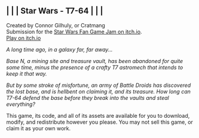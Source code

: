 |                             |
|      Star Wars - T7-64      |
|                             |
-------------------------------
Created by Connor Gilhuly, or Cratmang<br/>
Submission for the <a href="https://itch.io/jam/star-wars-fan-game-jam">Star Wars Fan Game Jam on itch.io</a>. <br/>
<a href="https://cratmang.itch.io/t7-64">Play on itch.io</a><br/>

<i>A long time ago, in a galaxy far, far away...</i>

<i>Base N, a mining site and treasure vault, has been abandoned for quite some time, minus the presence of a crafty T7 astromech that intends to keep it that way.</i> 

<i>But by some stroke of misfortune, an army of Battle Droids has discovered the lost base, and is hellbent on claiming it, and its treasure. How long can T7-64 defend the base before they break into the vaults and steal everything?</i>

This game, its code, and all of its assets are available for you to download, modify, and redistribute however you please. You may not sell this game, or claim it as your own work.

